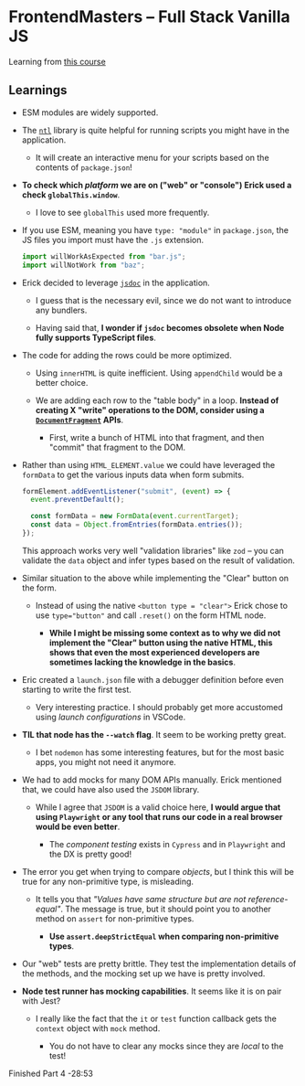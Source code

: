 # FrontendMasters – Full Stack Vanilla JS

Learning from [this course](https://frontendmasters.com/workshops/fullstack-vanilla-js/)

## Learnings

- ESM modules are widely supported.

- The [`ntl`](https://www.npmjs.com/package/ntl) library is quite helpful for running scripts you might have in the application.

  - It will create an interactive menu for your scripts based on the contents of `package.json`!

- **To check which _platform_ we are on ("web" or "console") Erick used a check `globalThis.window`**.

  - I love to see `globalThis` used more frequently.

- If you use ESM, meaning you have `type: "module"` in `package.json`, the JS files you import must have the `.js` extension.

  ```js
  import willWorkAsExpected from "bar.js";
  import willNotWork from "baz";
  ```

- Erick decided to leverage [`jsdoc`](https://jsdoc.app/) in the application.

  - I guess that is the necessary evil, since we do not want to introduce any bundlers.

  - Having said that, **I wonder if `jsdoc` becomes obsolete when Node fully supports TypeScript files**.

- The code for adding the rows could be more optimized.

  - Using `innerHTML` is quite inefficient. Using `appendChild` would be a better choice.

  - We are adding each row to the "table body" in a loop. **Instead of creating X "write" operations to the DOM, consider using a [`DocumentFragment`](https://developer.mozilla.org/en-US/docs/Web/API/DocumentFragment) APIs**.

    - First, write a bunch of HTML into that fragment, and then "commit" that fragment to the DOM.

- Rather than using `HTML_ELEMENT.value` we could have leveraged the `formData` to get the various inputs data when form submits.

  ```js
  formElement.addEventListener("submit", (event) => {
    event.preventDefault();

    const formData = new FormData(event.currentTarget);
    const data = Object.fromEntries(formData.entries());
  });
  ```

  This approach works very well "validation libraries" like `zod` – you can validate the `data` object and infer types based on the result of validation.

- Similar situation to the above while implementing the "Clear" button on the form.

  - Instead of using the native `<button type = "clear">` Erick chose to use `type="button"` and call `.reset()` on the form HTML node.

    - **While I might be missing some context as to why we did not implement the "Clear" button using the native HTML, this shows that even the most experienced developers are sometimes lacking the knowledge in the basics**.

- Eric created a `launch.json` file with a debugger definition before even starting to write the first test.

  - Very interesting practice. I should probably get more accustomed using _launch configurations_ in VSCode.

- **TIL that node has the `--watch` flag**. It seem to be working pretty great.

  - I bet `nodemon` has some interesting features, but for the most basic apps, you might not need it anymore.

- We had to add mocks for many DOM APIs manually. Erick mentioned that, we could have also used the `JSDOM` library.

  - While I agree that `JSDOM` is a valid choice here, **I would argue that using `Playwright` or any tool that runs our code in a real browser would be even better**.

    - The _component testing_ exists in `Cypress` and in `Playwright` and the DX is pretty good!

- The error you get when trying to compare _objects_, but I think this will be true for any non-primitive type, is misleading.

  - It tells you that _"Values have same structure but are not reference-equal"_. The message is true, but it should point you to another method on `assert` for non-primitive types.

    - **Use `assert.deepStrictEqual` when comparing non-primitive types**.

- Our "web" tests are pretty brittle. They test the implementation details of the methods, and the mocking set up we have is pretty involved.

- **Node test runner has mocking capabilities**. It seems like it is on pair with Jest?

  - I really like the fact that the `it` or `test` function callback gets the `context` object with `mock` method.

    - You do not have to clear any mocks since they are _local_ to the test!

Finished Part 4 -28:53
